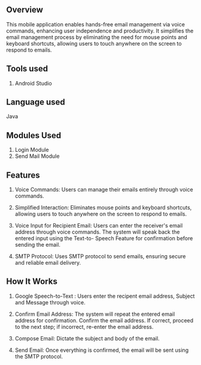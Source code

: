 ## Overview
This mobile application enables hands-free email management via voice commands, enhancing user independence and productivity. It simplifies the email management process by eliminating the need for mouse points and keyboard shortcuts, allowing users to touch anywhere on the screen to respond to emails.

## Tools used
   1. Android Studio
      
## Language used
   Java

## Modules Used

   1. Login Module
   2. Send Mail Module

## Features
1. Voice Commands: Users can manage their emails entirely through voice commands.

2. Simplified Interaction: Eliminates mouse points and keyboard shortcuts, allowing users to touch anywhere on the screen to respond to emails.

3. Voice Input for Recipient Email: Users can enter the receiver's email address through voice commands. The system will speak back the entered input using the Text-to-         Speech Feature for confirmation before sending the email.

4. SMTP Protocol: Uses SMTP protocol to send emails, ensuring secure and reliable email delivery.

## How It Works
1. Google Speech-to-Text : Users enter the recipent email address, Subject and Message through voice.

2. Confirm Email Address: The system will repeat the entered email address for confirmation. Confirm the email address. If correct, proceed to the next step; if incorrect,                             re-enter the email address.

3. Compose Email: Dictate the subject and body of the email.

4. Send Email: Once everything is confirmed, the email will be sent using the SMTP protocol.
